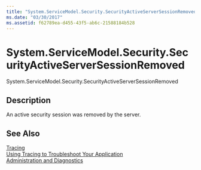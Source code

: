 ```yaml
---
title: "System.ServiceModel.Security.SecurityActiveServerSessionRemoved"
ms.date: "03/30/2017"
ms.assetid: f62789ea-d455-43f5-ab6c-21588184b528
---
```

# System.ServiceModel.Security.SecurityActiveServerSessionRemoved
System.ServiceModel.Security.SecurityActiveServerSessionRemoved  
  
## Description  
 An active security session was removed by the server.  
  
## See Also  
 [Tracing](../../../../../docs/framework/wcf/diagnostics/tracing/index.md)  
 [Using Tracing to Troubleshoot Your Application](../../../../../docs/framework/wcf/diagnostics/tracing/using-tracing-to-troubleshoot-your-application.md)  
 [Administration and Diagnostics](../../../../../docs/framework/wcf/diagnostics/index.md)
